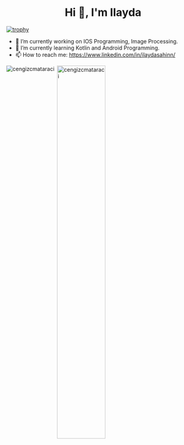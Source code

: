 <h1 align="center">Hi 👋, I'm Ilayda</h1>
<!--<h3 align="center">A Software Developer from Istanbul/Turkey</h3>-->

[![trophy](https://github-profile-trophy.vercel.app/?username=ilaydasahinn&theme=onedark)](https://github.com/ryo-ma/github-profile-trophy)

- 🔭 I’m currently working on IOS Programming, Image Processing.
- 🌱 I’m currently learning Kotlin and Android Programming.
- 📫 How to reach me: https://www.linkedin.com/in/ilaydasahinn/

<p><img align="left" src="https://github-readme-stats.vercel.app/api/top-langs?username=ilaydasahinn&show_icons=true&theme=radical&locale=en&layout=compact" alt="cengizcmataraci" /></p>

<p>&nbsp;<img align="center" src="https://github-readme-stats.vercel.app/api?username=ilaydasahinn&show_icons=true&theme=dark&locale=en" alt="cengizcmataraci" width="50%" /></p>
<!--
**ilaydasahinn/ilaydasahinn** is a ✨ _special_ ✨ repository because its `README.md` (this file) appears on your GitHub profile.

Here are some ideas to get you started:

- 🔭 I’m currently working on ...
- 🌱 I’m currently learning ...
- 👯 I’m looking to collaborate on ...
- 🤔 I’m looking for help with ...
- 💬 Ask me about ...
- 📫 How to reach me: ...
- 😄 Pronouns: ...
- ⚡ Fun fact: ...
-->
